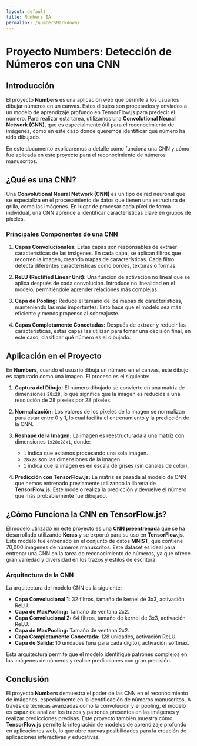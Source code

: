 ```yaml
---
layout: default
title: Numbers IA
permalink: /numbersMarkdown/
---
```


# Proyecto Numbers: Detección de Números con una CNN

## Introducción

El proyecto **Numbers** es una aplicación web que permite a los usuarios dibujar números en un canvas. Estos dibujos son procesados y enviados a un modelo de aprendizaje profundo en TensorFlow.js para predecir el número. Para realizar esta tarea, utilizamos una **Convolutional Neural Network (CNN)**, que es especialmente útil para el reconocimiento de imágenes, como en este caso donde queremos identificar qué número ha sido dibujado.

En este documento explicaremos a detalle cómo funciona una CNN y cómo fue aplicada en este proyecto para el reconocimiento de números manuscritos.

## ¿Qué es una CNN?

Una **Convolutional Neural Network (CNN)** es un tipo de red neuronal que se especializa en el procesamiento de datos que tienen una estructura de grilla, como las imágenes. En lugar de procesar cada píxel de forma individual, una CNN aprende a identificar características clave en grupos de píxeles. 

### Principales Componentes de una CNN

1. **Capas Convolucionales:** Estas capas son responsables de extraer características de las imágenes. En cada capa, se aplican filtros que recorren la imagen, creando mapas de características. Cada filtro detecta diferentes características como bordes, texturas o formas.

2. **ReLU (Rectified Linear Unit):** Una función de activación no lineal que se aplica después de cada convolución. Introduce no linealidad en el modelo, permitiéndole aprender relaciones más complejas.

3. **Capa de Pooling:** Reduce el tamaño de los mapas de características, manteniendo las más importantes. Esto hace que el modelo sea más eficiente y menos propenso al sobreajuste.

4. **Capas Completamente Conectadas:** Después de extraer y reducir las características, estas capas las utilizan para tomar una decisión final, en este caso, clasificar qué número es el dibujado.

## Aplicación en el Proyecto

En **Numbers**, cuando el usuario dibuja un número en el canvas, este dibujo es capturado como una imagen. El proceso es el siguiente:

1. **Captura del Dibujo:** El número dibujado se convierte en una matriz de dimensiones `28x28`, lo que significa que la imagen es reducida a una resolución de 28 píxeles por 28 píxeles.

2. **Normalización:** Los valores de los píxeles de la imagen se normalizan para estar entre 0 y 1, lo cual facilita el entrenamiento y la predicción de la CNN.

3. **Reshape de la Imagen:** La imagen es reestructurada a una matriz con dimensiones `1x28x28x1`, donde:
   - `1` indica que estamos procesando una sola imagen.
   - `28x28` son las dimensiones de la imagen.
   - `1` indica que la imagen es en escala de grises (sin canales de color).

4. **Predicción con TensorFlow.js:** La matriz es pasada al modelo de CNN que hemos entrenado previamente utilizando la librería de **TensorFlow.js**. Este modelo realiza la predicción y devuelve el número que más probablemente fue dibujado.


## ¿Cómo Funciona la CNN en TensorFlow.js?

El modelo utilizado en este proyecto es una **CNN preentrenada** que se ha desarrollado utilizando **Keras** y se exportó para su uso en **TensorFlow.js**. Este modelo fue entrenado en el conjunto de datos **MNIST**, que contiene 70,000 imágenes de números manuscritos. Este dataset es ideal para entrenar una CNN en la tarea de reconocimiento de números, ya que ofrece gran variedad y diversidad en los trazos y estilos de escritura.

### Arquitectura de la CNN
La arquitectura del modelo CNN es la siguiente:

- **Capa Convolucional 1:** 32 filtros, tamaño de kernel de 3x3, activación ReLU.
- **Capa de MaxPooling:** Tamaño de ventana 2x2.
- **Capa Convolucional 2:** 64 filtros, tamaño de kernel de 3x3, activación ReLU.
- **Capa de MaxPooling:** Tamaño de ventana 2x2.
- **Capa Completamente Conectada:** 128 unidades, activación ReLU.
- **Capa de Salida:** 10 unidades (una para cada dígito), activación softmax.

Esta arquitectura permite que el modelo identifique patrones complejos en las imágenes de números y realice predicciones con gran precisión.

## Conclusión

El proyecto **Numbers** demuestra el poder de las CNN en el reconocimiento de imágenes, especialmente en la identificación de números manuscritos. A través de técnicas avanzadas como la convolución y el pooling, el modelo es capaz de analizar los trazos y patrones presentes en las imágenes y realizar predicciones precisas. Este proyecto también muestra cómo **TensorFlow.js** permite la integración de modelos de aprendizaje profundo en aplicaciones web, lo que abre nuevas posibilidades para la creación de aplicaciones interactivas y educativas.

